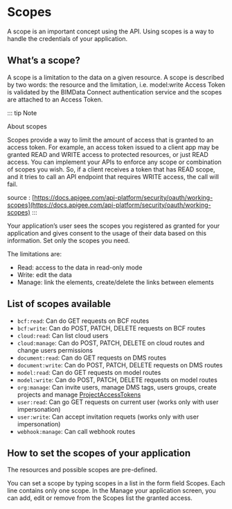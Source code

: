 # Scopes

A scope is an important concept using the API. Using scopes is a way to handle the credentials of your application.

## What’s a scope?

A scope is a limitation to the data on a given resource. A scope is described by two words: the resource and the limitation, i.e. model:write Access Token is validated by the BIMData Connect authentication service and the scopes are attached to an Access Token.

::: tip Note

About scopes

Scopes provide a way to limit the amount of access that is granted to an access token. For example, an access token issued to a client app may be granted READ and WRITE access to protected resources, or just READ access. You can implement your APIs to enforce any scope or combination of scopes you wish. So, if a client receives a token that has READ scope, and it tries to call an API endpoint that requires WRITE access, the call will fail.

source : [https://docs.apigee.com/api-platform/security/oauth/working-scopes](https://docs.apigee.com/api-platform/security/oauth/working-scopes)
:::

Your application’s user sees the scopes you registered as granted for your application and gives consent to the usage of their data based on this information. Set only the scopes you need.

The limitations are:

- Read: access to the data in read-only mode
- Write: edit the data
- Manage: link the elements, create/delete the links between elements

## List of scopes available

- `bcf:read`: Can do GET requests on BCF routes
- `bcf:write`: Can do POST, PATCH, DELETE requests on BCF routes
- `cloud:read`: Can list cloud users
- `cloud:manage`: Can do POST, PATCH, DELETE on cloud routes and change users permissions
- `document:read`: Can do GET requests on DMS routes
- `document:write`: Can do POST, PATCH, DELETE requests on DMS routes
- `model:read`: Can do GET requests on model routes
- `model:write`: Can do POST, PATCH, DELETE requests on model routes
- `org:manage`: Can invite users, manage DMS tags, users groups, create projects and manage [ProjectAccessTokens](/api/guides/authentication.html#i-want-to-run-bimdata-viewer-on-my-website)
- `user:read`: Can go GET requests on current user (works only with user impersonation)
- `user:write`: Can accept invitation requets (works only with user impersonation)
- `webhook:manage`: Can call webhook routes


## How to set the scopes of your application

The resources and possible scopes are pre-defined.

You can set a scope by typing scopes in a list in the form field Scopes. Each line contains only one scope. In the Manage your application screen, you can add, edit or remove from the Scopes list the granted access.
